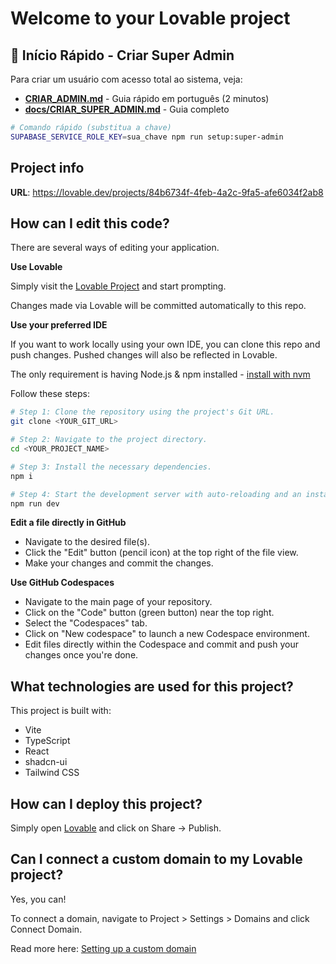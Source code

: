 # Welcome to your Lovable project

## 🚀 Início Rápido - Criar Super Admin

Para criar um usuário com acesso total ao sistema, veja:
- **[CRIAR_ADMIN.md](CRIAR_ADMIN.md)** - Guia rápido em português (2 minutos)
- **[docs/CRIAR_SUPER_ADMIN.md](docs/CRIAR_SUPER_ADMIN.md)** - Guia completo

```bash
# Comando rápido (substitua a chave)
SUPABASE_SERVICE_ROLE_KEY=sua_chave npm run setup:super-admin
```

## Project info

**URL**: https://lovable.dev/projects/84b6734f-4feb-4a2c-9fa5-afe6034f2ab8

## How can I edit this code?

There are several ways of editing your application.

**Use Lovable**

Simply visit the [Lovable Project](https://lovable.dev/projects/84b6734f-4feb-4a2c-9fa5-afe6034f2ab8) and start prompting.

Changes made via Lovable will be committed automatically to this repo.

**Use your preferred IDE**

If you want to work locally using your own IDE, you can clone this repo and push changes. Pushed changes will also be reflected in Lovable.

The only requirement is having Node.js & npm installed - [install with nvm](https://github.com/nvm-sh/nvm#installing-and-updating)

Follow these steps:

```sh
# Step 1: Clone the repository using the project's Git URL.
git clone <YOUR_GIT_URL>

# Step 2: Navigate to the project directory.
cd <YOUR_PROJECT_NAME>

# Step 3: Install the necessary dependencies.
npm i

# Step 4: Start the development server with auto-reloading and an instant preview.
npm run dev
```

**Edit a file directly in GitHub**

- Navigate to the desired file(s).
- Click the "Edit" button (pencil icon) at the top right of the file view.
- Make your changes and commit the changes.

**Use GitHub Codespaces**

- Navigate to the main page of your repository.
- Click on the "Code" button (green button) near the top right.
- Select the "Codespaces" tab.
- Click on "New codespace" to launch a new Codespace environment.
- Edit files directly within the Codespace and commit and push your changes once you're done.

## What technologies are used for this project?

This project is built with:

- Vite
- TypeScript
- React
- shadcn-ui
- Tailwind CSS

## How can I deploy this project?

Simply open [Lovable](https://lovable.dev/projects/84b6734f-4feb-4a2c-9fa5-afe6034f2ab8) and click on Share -> Publish.

## Can I connect a custom domain to my Lovable project?

Yes, you can!

To connect a domain, navigate to Project > Settings > Domains and click Connect Domain.

Read more here: [Setting up a custom domain](https://docs.lovable.dev/features/custom-domain#custom-domain)
